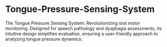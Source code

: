 # Tongue-Pressure-Sensing-System
The Tongue Pressure Sensing System: Revolutionizing oral motor monitoring. Designed for speech pathology and dysphagia assessments, its intuitive design simplifies evaluation, ensuring a user-friendly approach to analyzing tongue pressure dynamics.
